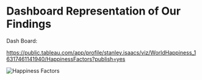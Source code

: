 # Dashboard Representation of Our Findings

Dash Board:

https://public.tableau.com/app/profile/stanley.isaacs/viz/WorldHappiness_16317461141940/HappinessFactors?publish=yes

![Happiness Factors](https://user-images.githubusercontent.com/82114481/134406800-438dc653-8b5f-4ca3-939b-68cdbeb18b85.png)
